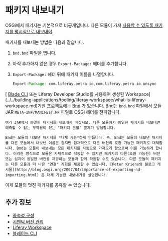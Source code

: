 # 패키지 내보내기

OSGi에서 패키지는 기본적으로 비공개입니다. 다른 모듈이 가져 [사용할 수 있도록 패키지를 명시적으로 내보내야](./importing-packages.md).

패키지를 내보내는 방법은 다음과 같습니다.

1. `bnd.bnd` 파일을 엽니다.

1. 아직 추가하지 않은 경우 `Export-Package:` 헤더를 추가합니다.

1. `Export-Package:` 헤더 뒤에 패키지 이름을 나열합니다.

    ```groovy
    Export-Package: com.liferay.petra.io,com.liferay.petra.io.unsync
    ```

[ [Blade CLI](../../building-applications/tooling/blade-cli/generating-projects-with-blade-cli.md) 또는 Liferay Developer Studio를 사용하여 생성된 Workspace](../../building-applications/tooling/liferay-workspace/what-is-liferay-workspace.md)기반 프로젝트에는 [Bnd](http://bnd.bndtools.org/) 가 있습니다. Bnd는 `bnd.bnd` 파일에서 모듈 JAR `META-INF/MANIFEST.MF` 파일로 OSGi 헤더를 전파합니다.

```{important}
여러 JAR에서 동일한 패키지를 내보내지 마십시오. 다른 모듈에서 동일한 패키지를 내보내면 예측할 수 없는 부작용이 있는 "패키지 분할" 문제가 발생합니다.
```

```{note}
Bnd는 모듈의 내보낸 패키지를 *대체 가능*하게 만듭니다. 즉, Bnd는 모듈의 내보낸 패키지를 다른 모듈에서 내보낸 이름은 같지만 잠재적으로 다른 버전의 호환 가능한 패키지로 대체합니다. Bnd는 모듈이 내보내는 모든 패키지를 자동으로 가져오게 함으로써 이를 가능하게 합니다. 이러한 방식으로 모듈은 자체적으로 작동할 수 있지만 패키지의 다른(호환 가능한) 버전 또는 심지어 동일한 버전을 제공하는 모듈과 함께 작동할 수도 있습니다. 다른 모듈의 패키지는 다른 모듈과 더 나은 "연결" 기회를 제공할 수 있습니다. [Peter Kriens의 블로그 게시물](http://blog.osgi.org/2007/04/importance-of-exporting-nd-importing.html) 은 대체 가능한 내보내기를 설명합니다.
```

이제 모듈의 멋진 패키지를 공유할 수 있습니다!

## 추가 정보

* [종속성 구성](./configuring-dependencies.md)
* [시맨틱 버전 관리](./semantic-versioning.md)
* [Liferay Workspace](../../building-applications/tooling/liferay-workspace/what-is-liferay-workspace.md)
* [블레이드 CLI](../../building-applications/tooling/blade-cli/generating-projects-with-blade-cli.md)